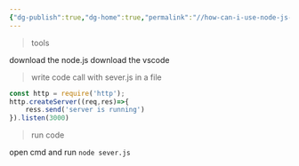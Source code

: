 ```yaml
---
{"dg-publish":true,"dg-home":true,"permalink":"//how-can-i-use-node-js-create-a-server/","tags":["gardenEntry"],"dgPassFrontmatter":true}
---
```




> tools


download the node.js 
download the vscode


>write code call with sever.js in a file

```js
const http = require('http');
http.createServer((req,res)=>{
	ress.send('server is running')
}).listen(3000)
```


>run code

open cmd and run `node sever.js`
